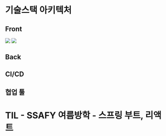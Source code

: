 # 기술스택 아키텍처
## Front
  <img src="https://img.shields.io/badge/css-1572B6?style=for-the-badge&logo=css3&logoColor=white"> 
  <img src="https://img.shields.io/badge/javascript-F7DF1E?style=for-the-badge&logo=javascript&logoColor=black">
  
## Back

## CI/CD

## 협업 툴



# TIL - SSAFY 여름방학 - 스프링 부트, 리액트

